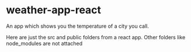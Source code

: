 # weather-app-react
An app which shows you the temperature of a city you call.

Here are just the src and public folders from a react app. Other folders like node_modules are not attached
